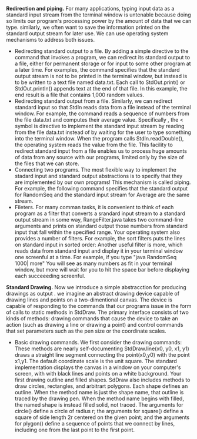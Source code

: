 **Redirection and piping.**
For many applications, typing input data as a standard input stream from the terminal window is untenable because doing so limits our program's processing power by the amount of data that we can type. similarly, we often want to save the information printed on the standard output stream for later use. We can use operating system mechanisms to address both issues.
- Redirecting standard output to a file. By adding a simple directive to the command that invokes a program, we can redirect its standard output to a file, either for permanent storage or for input to some other program at a later time. For examples, the command specifies that the standard output stream is not to be printed in the terminal window, but instead is to be written to a text file named data.txt. Each call to StdOut.print() or StdOut.println() appends text at the end of that file. In this example, the end result is a file that contains 1,000 random values.
- Redirecting standard output from a file. Similarly, we can redirect standard input so that StdIn reads data from a file instead of the terminal window. For example, the command reads a sequence of numbers from the file data.txt and computes their average value. Specifically , the < symbol is directive to implement the standard input stream by reading from the file data.txt instead of by waiting for the user to type something into the terminal window. When the program calls StdIn.readDouble(), the operating system reads the value from the file. This facility to redirect standard input from a file enables us to process huge amounts of data from any source with our programs, limited only by the size of the files that we can store.
- Connecting two programs. The most flexible way to implement the stadard input and standard output abstractions is to specify that they are implemented by our own programs! This mechanism is called piping. For example, the following command specifies that the standard output for RandomSeq and the standard input stream for Average are the same stream.
- Fileters. For many comman tasks, it is convenient to think of each program as a filter that converts a srandard input stream to a standard output stream in some way, RangeFilter.java takes two command-line arguments and prints on standard output those numbers from standard input that fall within the specified range. Your operating system also provides a number of filters. For example, the sort filters puts the lines on standard input in sorted order:
Another useful filter is more, which reads data from standard input and display it in your terminal window one screenful at a time. For example, if you type "java RandomSeq 1000| more" You will see as many numbers as fit in your terminal window, but more will wait for you to hit the space bar before displaying each succeeeding screenful.

**Standard Drawing.** Now we introduce a simple abstracction for producing drawings as output . we imagine an abstract drawing device capable of drawing lines and points on a two-dimentional canvas. The device is capable of responding to the commands that our programs issue in the form of calls to static methods in StdDraw. The primary interface consists of two kinds of methods: drawing commands that cause the device to take an action (such as drawing a line or drawing a point) and control commands that set parameters such as the pen size or the coordinate scales.
- Basic drawing commands. We first consider the drawing commands:
These methods are nearly self-documenting StdDraw.line(x0, y0, x1, y1) draws a straight line segment connecting the point(x0,y0) with the point x1,y1. The default coordinate scale is the unit square. The standard implementation displays the canvas in a window on your computer's screen, with with black lines and points on a white background. Your first drawing outline and filled shapes. SdDraw also includes methods to draw circles, rectangles, and arbitrart polygons. Each shape defines an outline. When the method name is just the shape name, that outline is traced by the drawing pen. When the method name begins with filled, the named shape is instead filled solid, not traced.
The arguments for circle() define a circle of radius r; the arguments for square() define a square of side length 2r centered on the given point; and the arguments for plygon() define a sequence of points that we connect by lines, including one from the last point to the first point.
